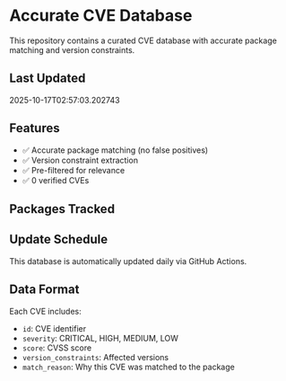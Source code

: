 # Accurate CVE Database

This repository contains a curated CVE database with accurate package matching and version constraints.

## Last Updated
2025-10-17T02:57:03.202743

## Features
- ✅ Accurate package matching (no false positives)
- ✅ Version constraint extraction
- ✅ Pre-filtered for relevance
- ✅ 0 verified CVEs

## Packages Tracked


## Update Schedule
This database is automatically updated daily via GitHub Actions.

## Data Format
Each CVE includes:
- `id`: CVE identifier
- `severity`: CRITICAL, HIGH, MEDIUM, LOW
- `score`: CVSS score
- `version_constraints`: Affected versions
- `match_reason`: Why this CVE was matched to the package
